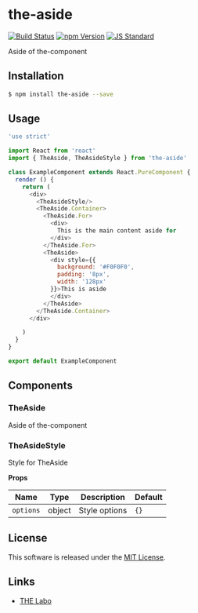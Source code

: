 the-aside
==========

<!---
This file is generated by ape-tmpl. Do not update manually.
--->

<!-- Badge Start -->
<a name="badges"></a>

[![Build Status][bd_travis_shield_url]][bd_travis_url]
[![npm Version][bd_npm_shield_url]][bd_npm_url]
[![JS Standard][bd_standard_shield_url]][bd_standard_url]

[bd_repo_url]: https://github.com/the-labo/the-aside
[bd_travis_url]: http://travis-ci.org/the-labo/the-aside
[bd_travis_shield_url]: http://img.shields.io/travis/the-labo/the-aside.svg?style=flat
[bd_travis_com_url]: http://travis-ci.com/the-labo/the-aside
[bd_travis_com_shield_url]: https://api.travis-ci.com/the-labo/the-aside.svg?token=
[bd_license_url]: https://github.com/the-labo/the-aside/blob/master/LICENSE
[bd_codeclimate_url]: http://codeclimate.com/github/the-labo/the-aside
[bd_codeclimate_shield_url]: http://img.shields.io/codeclimate/github/the-labo/the-aside.svg?style=flat
[bd_codeclimate_coverage_shield_url]: http://img.shields.io/codeclimate/coverage/github/the-labo/the-aside.svg?style=flat
[bd_gemnasium_url]: https://gemnasium.com/the-labo/the-aside
[bd_gemnasium_shield_url]: https://gemnasium.com/the-labo/the-aside.svg
[bd_npm_url]: http://www.npmjs.org/package/the-aside
[bd_npm_shield_url]: http://img.shields.io/npm/v/the-aside.svg?style=flat
[bd_standard_url]: http://standardjs.com/
[bd_standard_shield_url]: https://img.shields.io/badge/code%20style-standard-brightgreen.svg

<!-- Badge End -->


<!-- Description Start -->
<a name="description"></a>

Aside of the-component

<!-- Description End -->


<!-- Overview Start -->
<a name="overview"></a>



<!-- Overview End -->


<!-- Sections Start -->
<a name="sections"></a>

<!-- Section from "doc/guides/01.Installation.md.hbs" Start -->

<a name="section-doc-guides-01-installation-md"></a>

Installation
-----

```bash
$ npm install the-aside --save
```


<!-- Section from "doc/guides/01.Installation.md.hbs" End -->

<!-- Section from "doc/guides/02.Usage.md.hbs" Start -->

<a name="section-doc-guides-02-usage-md"></a>

Usage
---------

```javascript
'use strict'

import React from 'react'
import { TheAside, TheAsideStyle } from 'the-aside'

class ExampleComponent extends React.PureComponent {
  render () {
    return (
      <div>
        <TheAsideStyle/>
        <TheAside.Container>
          <TheAside.For>
            <div>
              This is the main content aside for
            </div>
          </TheAside.For>
          <TheAside>
            <div style={{
              background: '#F0F0F0',
              padding: '8px',
              width: '128px'
            }}>This is aside
            </div>
          </TheAside>
        </TheAside.Container>
      </div>

    )
  }
}

export default ExampleComponent

```


<!-- Section from "doc/guides/02.Usage.md.hbs" End -->

<!-- Section from "doc/guides/03.Components.md.hbs" Start -->

<a name="section-doc-guides-03-components-md"></a>

Components
-----------

### TheAside

Aside of the-component


### TheAsideStyle

Style for TheAside

**Props**

| Name | Type | Description | Default |
| --- | --- | ---- | ---- |
| `options` | object  | Style options | `{}` |



<!-- Section from "doc/guides/03.Components.md.hbs" End -->


<!-- Sections Start -->


<!-- LICENSE Start -->
<a name="license"></a>

License
-------
This software is released under the [MIT License](https://github.com/the-labo/the-aside/blob/master/LICENSE).

<!-- LICENSE End -->


<!-- Links Start -->
<a name="links"></a>

Links
------

+ [THE Labo][t_h_e_labo_url]

[t_h_e_labo_url]: https://github.com/the-labo

<!-- Links End -->
